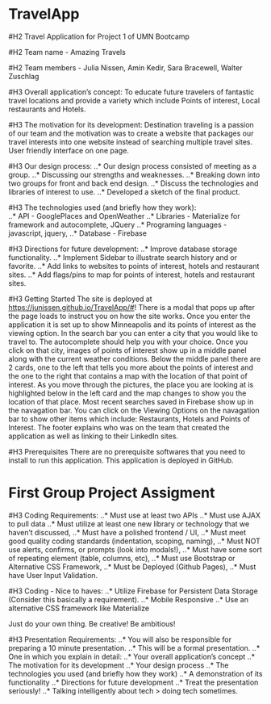 # TravelApp
#H2 Travel Application for Project 1 of UMN Bootcamp

#H2 Team name - Amazing Travels

#H2 Team members -  Julia Nissen, Amin Kedir, Sara Bracewell, Walter Zuschlag

#H3 Overall application’s concept: 
	To educate future travelers of fantastic travel locations and provide a variety  which include Points of interest, Local restaurants and Hotels. 

#H3 The motivation for its development:
	Destination traveling is a passion of our team and the motivation was to create a website that packages our travel interests into one website instead of searching multiple travel sites. User friendly interface on one page.

#H3 Our design process:
..*	Our design process consisted of meeting as a group.
..*	Discussing our strengths and weaknesses.
..*	Breaking down into two groups for front and back end design.
..*	Discuss the technologies and libraries of interest to use. 
..*	Developed a sketch of the final product.

#H3 The technologies used (and briefly how they work):	
..*	API - GooglePlaces and OpenWeather
..*	Libraries - Materialize for framework and autocomplete, JQuery
..*	Programing languages - javascript, jquery, 
..*	Database - Firebase

#H3 Directions for future development:
..*	Improve database storage functionality.
..*	Implement Sidebar to illustrate search history and or favorite. 
..*	Add links to websites to points of interest, hotels and restaurant sites.
..*	Add flags/pins to map for points of interest, hotels and restaurant sites.

#H3 Getting Started
	The site is deployed at https://junissen.github.io/TravelApp/#!
	There is a modal that pops up after the page loads to instruct you on how the site works. Once you enter the application it is set up to show Minneapolis and its points of interest as the viewing option. In the search bar you can enter a city that you would like to travel to. The autocomplete should help you with your choice. Once you click on that city, images of points of interest show up in a middle panel along with the current weather conditions. Below the middle panel there are 2 cards, one to the left that tells you more about the points of interest and the one to the right that contains a map with the location of that point of interest. As you move through the pictures, the place you are looking at is highlighted below in the left card and the map changes to show you the location of that place. Most recent searches saved in Firebase show up in the navagation bar. You can click on the Viewing Options on the navagation bar to show other items which include: Restaurants, Hotels and Points of Interest. The footer explains who was on the team that created the application as well as linking to their LinkedIn sites.

#H3 Prerequisites
	There are no prerequisite softwares that you need to install to run this application. This application is deployed in GitHub.


# First Group Project Assigment 
#H3 Coding Requirements: 
..*	Must use at least two APIs
..*	Must use AJAX to pull data
..*	Must utilize at least one new library or technology that we haven’t discussed, 
..*	Must have a polished frontend / UI, 
..*	Must meet good quality coding standards (indentation, scoping, naming),
..*	Must NOT use alerts, confirms, or prompts (look into modals!), 
..*	Must have some sort of repeating element (table, columns, etc), 
..*	Must use Bootstrap or Alternative CSS Framework, 
..*	Must be Deployed (Github Pages), 
..*	Must have User Input Validation. 

#H3 Coding - Nice to haves:
..*	Utilize Firebase for Persistent Data Storage (Consider this basically a requirement).
..*	Mobile Responsive
..*	Use an alternative CSS framework like Materialize

Just do your own thing. Be creative! Be ambitious!

#H3 Presentation Requirements:
..*	You will also be responsible for preparing a 10 minute presentation.
..*	This will be a formal presentation. 
..*	One in which you explain in detail:
..*	Your overall application’s concept
..*	The motivation for its development
..*	Your design process
..*	The technologies you used (and briefly how they work)
..*	A demonstration of its functionality
..*	Directions for future development
..*	Treat the presentation seriously! 
..*	Talking intelligently about tech > doing tech sometimes. 



